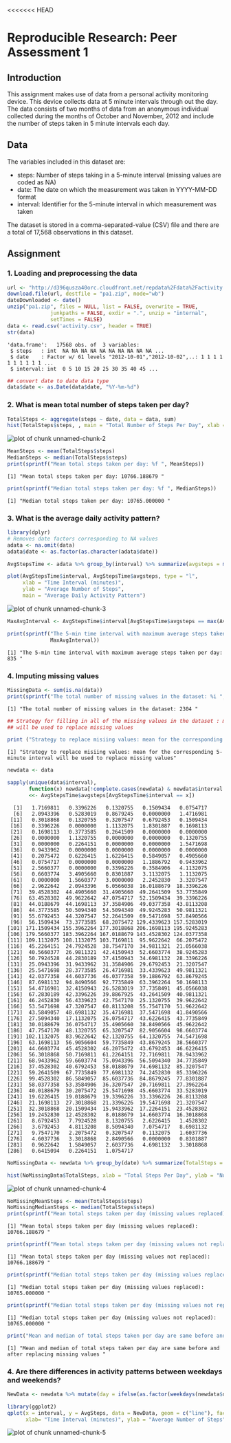 <<<<<<< HEAD
# Reproducible Research: Peer Assessment 1

## Introduction
This assignment makes use of data from a personal activity monitoring device. This device collects data at 5 minute intervals through out the day. The data consists of two months of data from an anonymous individual collected during the months of October and November, 2012 and include the number of steps taken in 5 minute intervals each day.

## Data
The variables included in this dataset are:

- steps: Number of steps taking in a 5-minute interval (missing values are coded as NA)
- date: The date on which the measurement was taken in YYYY-MM-DD format
- interval: Identifier for the 5-minute interval in which measurement was taken

The dataset is stored in a comma-separated-value (CSV) file and there are a total of 17,568 observations in this dataset.

## Assignment



### 1. Loading and preprocessing the data


```r
url <- "http://d396qusza40orc.cloudfront.net/repdata%2Fdata%2Factivity.zip"
download.file(url, destfile = "pa1.zip", mode="wb")
dateDownloaded <- date()
unzip("pa1.zip", files = NULL, list = FALSE, overwrite = TRUE,
              junkpaths = FALSE, exdir = ".", unzip = "internal",
              setTimes = FALSE)
data <- read.csv('activity.csv', header = TRUE)
str(data)
```

```
'data.frame':	17568 obs. of  3 variables:
 $ steps   : int  NA NA NA NA NA NA NA NA NA NA ...
 $ date    : Factor w/ 61 levels "2012-10-01","2012-10-02",..: 1 1 1 1 1 1 1 1 1 1 ...
 $ interval: int  0 5 10 15 20 25 30 35 40 45 ...
```

```r
## convert date to date data type
data$date <- as.Date(data$date, "%Y-%m-%d") 
```
### 2. What is mean total number of steps taken per day?

```r
TotalSteps <- aggregate(steps ~ date, data = data, sum)
hist(TotalSteps$steps, , main = "Total Number of Steps Per Day", xlab = "day", col = "blue")
```

![plot of chunk unnamed-chunk-2](figure/unnamed-chunk-2-1.png) 

```r
MeanSteps <- mean(TotalSteps$steps)
MedianSteps <- median(TotalSteps$steps)
print(sprintf("Mean total steps taken per day: %f ", MeanSteps))
```

```
[1] "Mean total steps taken per day: 10766.188679 "
```

```r
print(sprintf("Median total steps taken per day: %f ", MedianSteps))
```

```
[1] "Median total steps taken per day: 10765.000000 "
```
### 3. What is the average daily activity pattern?

```r
library(dplyr)
# Removes date factors corresponding to NA values
adata <- na.omit(data)
adata$date <- as.factor(as.character(adata$date))

AvgStepsTime <- adata %>% group_by(interval) %>% summarize(avgsteps = mean(steps), na.rm = TRUE)

plot(AvgStepsTime$interval, AvgStepsTime$avgsteps, type = "l",
     xlab = "Time Interval (minutes)", 
     ylab = "Average Number of Steps", 
     main = "Average Daily Activity Pattern") 
```

![plot of chunk unnamed-chunk-3](figure/unnamed-chunk-3-1.png) 

```r
MaxAvgInterval <- AvgStepsTime$interval[AvgStepsTime$avgsteps == max(AvgStepsTime$avgsteps)]

print(sprintf("The 5-min time interval with maximum average steps taken per day: %i ", 
              MaxAvgInterval))
```

```
[1] "The 5-min time interval with maximum average steps taken per day: 835 "
```
### 4. Imputing missing values

```r
MissingData <- sum(is.na(data))
print(sprintf("The total number of missing values in the dataset: %i ", MissingData))
```

```
[1] "The total number of missing values in the dataset: 2304 "
```

```r
## Strategy for filling in all of the missing values in the dataset : mean for that 5-minute interval
## will be used to replace missing values

print ("Strategy to replace misiing values: mean for the corresponding 5-minute interval will be used to replace missing values")
```

```
[1] "Strategy to replace misiing values: mean for the corresponding 5-minute interval will be used to replace missing values"
```

```r
newdata <- data

sapply(unique(data$interval), 
       function(x) newdata[!complete.cases(newdata) & newdata$interval ==x, 1]
       <<- AvgStepsTime$avgsteps[AvgStepsTime$interval == x])
```

```
  [1]   1.7169811   0.3396226   0.1320755   0.1509434   0.0754717
  [6]   2.0943396   0.5283019   0.8679245   0.0000000   1.4716981
 [11]   0.3018868   0.1320755   0.3207547   0.6792453   0.1509434
 [16]   0.3396226   0.0000000   1.1132075   1.8301887   0.1698113
 [21]   0.1698113   0.3773585   0.2641509   0.0000000   0.0000000
 [26]   0.0000000   1.1320755   0.0000000   0.0000000   0.1320755
 [31]   0.0000000   0.2264151   0.0000000   0.0000000   1.5471698
 [36]   0.9433962   0.0000000   0.0000000   0.0000000   0.0000000
 [41]   0.2075472   0.6226415   1.6226415   0.5849057   0.4905660
 [46]   0.0754717   0.0000000   0.0000000   1.1886792   0.9433962
 [51]   2.5660377   0.0000000   0.3396226   0.3584906   4.1132075
 [56]   0.6603774   3.4905660   0.8301887   3.1132075   1.1132075
 [61]   0.0000000   1.5660377   3.0000000   2.2452830   3.3207547
 [66]   2.9622642   2.0943396   6.0566038  16.0188679  18.3396226
 [71]  39.4528302  44.4905660  31.4905660  49.2641509  53.7735849
 [76]  63.4528302  49.9622642  47.0754717  52.1509434  39.3396226
 [81]  44.0188679  44.1698113  37.3584906  49.0377358  43.8113208
 [86]  44.3773585  50.5094340  54.5094340  49.9245283  50.9811321
 [91]  55.6792453  44.3207547  52.2641509  69.5471698  57.8490566
 [96]  56.1509434  73.3773585  68.2075472 129.4339623 157.5283019
[101] 171.1509434 155.3962264 177.3018868 206.1698113 195.9245283
[106] 179.5660377 183.3962264 167.0188679 143.4528302 124.0377358
[111] 109.1132075 108.1132075 103.7169811  95.9622642  66.2075472
[116]  45.2264151  24.7924528  38.7547170  34.9811321  21.0566038
[121]  40.5660377  26.9811321  42.4150943  52.6603774  38.9245283
[126]  50.7924528  44.2830189  37.4150943  34.6981132  28.3396226
[131]  25.0943396  31.9433962  31.3584906  29.6792453  21.3207547
[136]  25.5471698  28.3773585  26.4716981  33.4339623  49.9811321
[141]  42.0377358  44.6037736  46.0377358  59.1886792  63.8679245
[146]  87.6981132  94.8490566  92.7735849  63.3962264  50.1698113
[151]  54.4716981  32.4150943  26.5283019  37.7358491  45.0566038
[156]  67.2830189  42.3396226  39.8867925  43.2641509  40.9811321
[161]  46.2452830  56.4339623  42.7547170  25.1320755  39.9622642
[166]  53.5471698  47.3207547  60.8113208  55.7547170  51.9622642
[171]  43.5849057  48.6981132  35.4716981  37.5471698  41.8490566
[176]  27.5094340  17.1132075  26.0754717  43.6226415  43.7735849
[181]  30.0188679  36.0754717  35.4905660  38.8490566  45.9622642
[186]  47.7547170  48.1320755  65.3207547  82.9056604  98.6603774
[191] 102.1132075  83.9622642  62.1320755  64.1320755  74.5471698
[196]  63.1698113  56.9056604  59.7735849  43.8679245  38.5660377
[201]  44.6603774  45.4528302  46.2075472  43.6792453  46.6226415
[206]  56.3018868  50.7169811  61.2264151  72.7169811  78.9433962
[211]  68.9433962  59.6603774  75.0943396  56.5094340  34.7735849
[216]  37.4528302  40.6792453  58.0188679  74.6981132  85.3207547
[221]  59.2641509  67.7735849  77.6981132  74.2452830  85.3396226
[226]  99.4528302  86.5849057  85.6037736  84.8679245  77.8301887
[231]  58.0377358  53.3584906  36.3207547  20.7169811  27.3962264
[236]  40.0188679  30.2075472  25.5471698  45.6603774  33.5283019
[241]  19.6226415  19.0188679  19.3396226  33.3396226  26.8113208
[246]  21.1698113  27.3018868  21.3396226  19.5471698  21.3207547
[251]  32.3018868  20.1509434  15.9433962  17.2264151  23.4528302
[256]  19.2452830  12.4528302   8.0188679  14.6603774  16.3018868
[261]   8.6792453   7.7924528   8.1320755   2.6226415   1.4528302
[266]   3.6792453   4.8113208   8.5094340   7.0754717   8.6981132
[271]   9.7547170   2.2075472   0.3207547   0.1132075   1.6037736
[276]   4.6037736   3.3018868   2.8490566   0.0000000   0.8301887
[281]   0.9622642   1.5849057   2.6037736   4.6981132   3.3018868
[286]   0.6415094   0.2264151   1.0754717
```

```r
NoMissingData <- newdata %>% group_by(date) %>% summarize(TotalSteps = sum(steps, na.rm = TRUE))

hist(NoMissingData$TotalSteps, xlab = "Total Steps Per Day", ylab = "Number of Days", main = "Frequency of Total Steps in a Day", col = "red")
```

![plot of chunk unnamed-chunk-4](figure/unnamed-chunk-4-1.png) 

```r
NoMissingMeanSteps <- mean(TotalSteps$steps)
NoMissingMedianSteps <- median(TotalSteps$steps)
print(sprintf("Mean total steps taken per day (missing values replaced): %f ", NoMissingMeanSteps))
```

```
[1] "Mean total steps taken per day (missing values replaced): 10766.188679 "
```

```r
print(sprintf("Mean total steps taken per day (missing values not replaced): %f ", MeanSteps))
```

```
[1] "Mean total steps taken per day (missing values not replaced): 10766.188679 "
```

```r
print(sprintf("Median total steps taken per day (missing values replaced): %f ", NoMissingMedianSteps))
```

```
[1] "Median total steps taken per day (missing values replaced): 10765.000000 "
```

```r
print(sprintf("Median total steps taken per day (missing values not replaced): %f ", MedianSteps))
```

```
[1] "Median total steps taken per day (missing values not replaced): 10765.000000 "
```

```r
print("Mean and median of total steps taken per day are same before and after replacing missing values ")
```

```
[1] "Mean and median of total steps taken per day are same before and after replacing missing values "
```
### 4. Are there differences in activity patterns between weekdays and weekends?

```r
NewData <- newdata %>% mutate(day = ifelse(as.factor(weekdays(newdata$date)) == c("Saturday", "Sunday"), "weekend", "weekday")) %>% group_by (interval, day) %>% summarize(AvgSteps = mean(steps))

library(ggplot2)
qplot(x = interval, y = AvgSteps, data = NewData, geom = c("line"), facets = day~., 
      xlab= "Time Interval (minutes)", ylab = "Average Number of Steps", main = "Activity Patterns Between Weekdays and Weekends")
```

![plot of chunk unnamed-chunk-5](figure/unnamed-chunk-5-1.png) 


